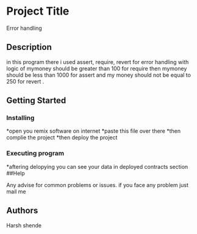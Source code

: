 # Project Title 
Error handling

## Description
in this program there i used assert, require, revert for error handling with logic of mymoney should be greater than 100 for require then mymoney should be less than 1000 for assert and my money should not be equal to 250 for revert .
## Getting Started

### Installing

*open you remix software on internet 
*paste this file over there 
*then complie the project 
*then deploy the project 

### Executing program

*aftering delopying you can see your data in deployed contracts section
##Help

Any advise for common problems or issues.
if you face any problem just mail me

## Authors
Harsh shende 
